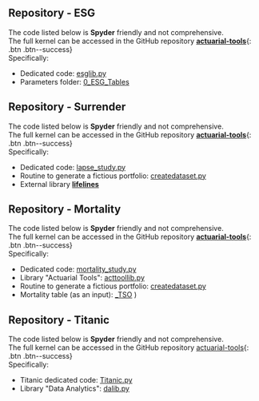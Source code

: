 ## Repository - ESG

The code listed below is **Spyder** friendly and not comprehensive.   
The full kernel can be accessed in the GitHub repository [**actuarial-tools**](https://github.com/pascal-winter/actuarial-tools/){: .btn .btn--success}   
Specifically:
* Dedicated code: [esglib.py](https://github.com/pascal-winter/actuarial-tools/blob/master/)
* Parameters folder: [0_ESG_Tables](https://github.com/pascal-winter/actuarial-tools/blob/master/)





## Repository - Surrender

The code listed below is **Spyder** friendly and not comprehensive.   
The full kernel can be accessed in the GitHub repository [**actuarial-tools**](https://github.com/pascal-winter/actuarial-tools/){: .btn .btn--success}   
Specifically:
* Dedicated code: [lapse_study.py](https://github.com/pascal-winter/actuarial-tools/blob/master/lapse_study.py)
* Routine to generate a fictious portfolio: [createdataset.py](https://github.com/pascal-winter/actuarial-tools/blob/master/createdataset.py)
* External library [**lifelines**](https://lifelines.readthedocs.io/en/latest/)




## Repository - Mortality

The code listed below is **Spyder** friendly and not comprehensive.   
The full kernel can be accessed in the GitHub repository [**actuarial-tools**](https://github.com/pascal-winter/actuarial-tools/){: .btn .btn--success}   
Specifically:
* Dedicated code: [mortality_study.py](https://github.com/pascal-winter/actuarial-tools/blob/master/mortality_study.py)
* Library "Actuarial Tools": [acttoollib.py](https://github.com/pascal-winter/actuarial-tools/blob/master/acttoollib.py)
* Routine to generate a fictious portfolio: [createdataset.py](https://github.com/pascal-winter/actuarial-tools/blob/master/createdataset.py)
* Mortality table (as an input): [_TSO](https://github.com/pascal-winter/actuarial-tools/blob/master/1.DATA/_TSO.csv) )




## Repository - Titanic

The code listed below is **Spyder** friendly and not comprehensive.   
The full kernel can be accessed in the GitHub repository [actuarial-tools](https://github.com/pascal-winter/actuarial-tools/){: .btn .btn--success}   
Specifically:
- Titanic dedicated code: [Titanic.py](https://github.com/pascal-winter/actuarial-tools/blob/master/Titanic.py)
- Library "Data Analytics": [dalib.py](https://github.com/pascal-winter/actuarial-tools/blob/master/dalib.py)
